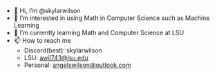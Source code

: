 - 👋 Hi, I’m @skylarwilson
- 👀 I’m interested in using Math in Computer Science such as Machine Learning
- 🌱 I’m currently learning Math and Computer Science at LSU
- 📫 How to reach me
  - Discord(best): skylarwilson
  - LSU: awil743@lsu.edu
  - Personal: angelswilson@outlook.com



<!---
skylarwilson/skylarwilson is a ✨ special ✨ repository because its `README.md` (this file) appears on your GitHub profile.
You can click the Preview link to take a look at your changes.
--->
